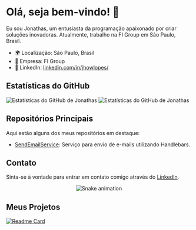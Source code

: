 # Olá, seja bem-vindo! 👋

Eu sou Jonathas, um entusiasta da programação apaixonado por criar soluções inovadoras. Atualmente, trabalho na FI Group em São Paulo, Brasil.

- 🌍 Localização: São Paulo, Brasil
- 🏢 Empresa: FI Group
- 💼 LinkedIn: [linkedin.com/in/jhowlopes/](https://www.linkedin.com/in/jhowlopes/)

## Estatísticas do GitHub

![Estatísticas do GitHub de Jonathas](https://github-readme-stats.vercel.app/api?username=JonathasLopes&show_icons=true&hide=contribs&theme=midnight-purple#gh-dark-mode-only)
![Estatísticas do GitHub de Jonathas](https://github-readme-stats.vercel.app/api?username=JonathasLopes&show_icons=true&hide=contribs&theme=graywhite#gh-light-mode-only)

## Repositórios Principais

Aqui estão alguns dos meus repositórios em destaque:

- [SendEmailService](https://github.com/JonathasLopes/SendEmailService): Serviço para envio de e-mails utilizando Handlebars.

## Contato

Sinta-se à vontade para entrar em contato comigo através do [LinkedIn](https://www.linkedin.com/in/jhowlopes/).


<div align="center">
  
  ![Snake animation](https://github.com/danielbped/danielbped/blob/output/github-contribution-grid-snake.svg)
  
</div>


## Meus Projetos

[![Readme Card](https://github-readme-stats.vercel.app/api/pin/?username=JonathasLopes&repo=SendEmailService&theme=midnight-purple#gh-dark-mode-only)](https://github.com/JonathasLopes/SendEmailService)
